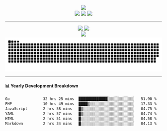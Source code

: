 <p align="center">
  <img src="https://readme-typing-svg.herokuapp.com?font=Fira+Code&pause=1000&color=FF69B4&center=true&vCenter=true&width=435&lines=%F0%9F%8F%B3%EF%B8%8F%E2%80%8D%E2%9A%A7%EF%B8%8F+BaiYi's+GitHub+Profile+%F0%9F%8F%B3%EF%B8%8F%E2%80%8D%E2%9A%A7%EF%B8%8F" />
  <br>
  <a href="https://mtf.wiki/"><img src="https://img.shields.io/static/v1?label=Gender&message=Male-To-Female&color=ff69b4&style=for-the-badge" /></a>
  <a href="https://github.com/WhiteElytra"><img src="https://img.shields.io/github/followers/WhiteElytra?label=github%20followers&logo=github&style=for-the-badge" /></a>
  <a href="https://twitter.com/WhiteElytra"><img src="https://img.shields.io/twitter/follow/WhiteElytra?label=twitter%20%40WhiteElytra&logo=twitter&style=for-the-badge" /></a>
</p>

-----

<p align="center">
  <img src="https://github-readme-stats.vercel.app/api?username=WhiteElytra&count_private=true&show_icons=true&theme=buefy" width="400" />
  <img src="https://streak-stats.demolab.com/?user=WhiteElytra" width="400" />
  <br>
  <img src="https://activity-graph.herokuapp.com/graph?username=WhiteElytra&theme=minimal" />
  <br>
  <img src="https://github.com/WhiteElytra/WhiteElytra/raw/output/github-contribution-grid-snake.svg" />
</p>

-----

#### 📊 Yearly Development Breakdown

<!--START_SECTION:waka-->

```text
Go               32 hrs 25 mins  █████████████░░░░░░░░░░░░   51.90 %
PHP              10 hrs 49 mins  ████▒░░░░░░░░░░░░░░░░░░░░   17.33 %
JavaScript       2 hrs 58 mins   █▒░░░░░░░░░░░░░░░░░░░░░░░   04.75 %
YAML             2 hrs 57 mins   █▒░░░░░░░░░░░░░░░░░░░░░░░   04.74 %
HTML             2 hrs 51 mins   █░░░░░░░░░░░░░░░░░░░░░░░░   04.58 %
Markdown         2 hrs 34 mins   █░░░░░░░░░░░░░░░░░░░░░░░░   04.13 %
```

<!--END_SECTION:waka-->
